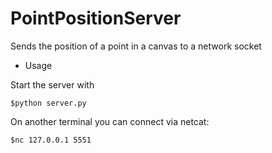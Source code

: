 # PointPositionServer
Sends the position of a point in a canvas to a network socket

* Usage


Start the server with
```
$python server.py
```
On another terminal you can connect via netcat:
```
$nc 127.0.0.1 5551
```
